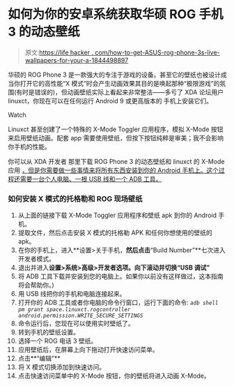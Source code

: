 # 如何为你的安卓系统获取华硕 ROG 手机 3 的动态壁纸

> 原文:[https://life hacker . com/how-to-get-ASUS-rog-phone-3s-live-wallpapers-for-your-a-1844498897](https://lifehacker.com/how-to-get-asus-rog-phone-3s-live-wallpapers-for-your-a-1844498897)

华硕的 ROG Phone 3 是一款强大的专注于游戏的设备。甚至它的壁纸也被设计成当你打开它的高性能“X 模式”时会产生动画效果其目的是唤起那种“极限游戏”的氛围(有时是错误的)，但动画壁纸实际上看起来非常整洁——多亏了 XDA 论坛用户 linuxct，你现在可以在任何运行 Android 9 或更高版本的 手机上安装它们。

Watch

Linuxct 甚至创建了一个特殊的 X-Mode Toggler 应用程序，模拟 X-Mode 按钮来启用壁纸动画。配套 app 需要使用壁纸，但按下按钮纯粹是审美；我不会影响你手机的性能。

你可以从 XDA 开发者 那里下载 ROG Phone 3 的动态壁纸和 linuxct 的 X-Mode 应用 [，但是你需要做一些事情来将所有东西安装到你的 Android 手机上。这个过程还需要一台个人电脑、一根 USB 线和一个 ADB 工具。](https://www.xda-developers.com/download-asus-rog-phone-3-live-wallpapers/)

### 如何安装 X 模式的托格勒和 ROG 现场壁纸

1.  从上面的链接下载 X-Mode Toggler 应用程序和壁纸 apk 到你的 Android 手机。
2.  提取文件，然后点击安装 X 模式的托格勒 APK 和任何你想使用的壁纸的 apk。
3.  在你的手机上，进入**设置>关于手机，**然后点击**“Build Number”**七次进入开发者模式。
4.  退出并进入**设置>系统>高级>开发者选项。**向下滚动并切换**“USB 调试”**
5.  将 ADB 工具下载并安装到您的电脑上。如果你以前没有这样做过，这本指南 将会帮助你。)
6.  用 USB 线把你的手机和电脑连接起来。
7.  打开你的 ADB 工具或者你电脑的命令行窗口，运行下面的命令: *`adb shell pm grant space.linuxct.rogcontroller android.permission.WRITE_SECURE_SETTINGS`*
8.  命令运行后，您现在可以使用实时壁纸了。
9.  转到手机的壁纸设置。
10.  选择一个 ROG 电话 3 壁纸。
11.  应用壁纸后，在屏幕上向下拖动打开快速访问菜单。
12.  点击**“编辑”**
13.  将 X 模式切换添加到快速访问。
14.  点击快速访问菜单中的 X-Mode 按钮，你的壁纸将进入动画 X-Mode。
